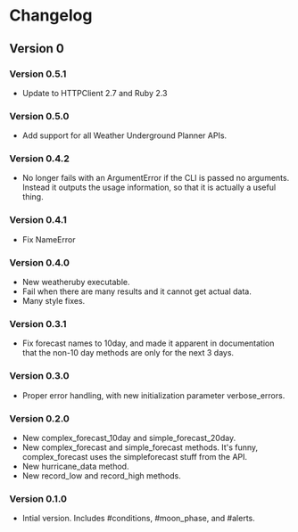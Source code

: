 # Changelog
## Version 0
### Version 0.5.1
* Update to HTTPClient 2.7 and Ruby 2.3

### Version 0.5.0
* Add support for all Weather Underground Planner APIs.

### Version 0.4.2
* No longer fails with an ArgumentError if the CLI is passed no arguments. Instead it outputs the usage information, so that it is actually a useful thing.

### Version 0.4.1
* Fix NameError

### Version 0.4.0
* New weatheruby executable.
* Fail when there are many results and it cannot get actual data.
* Many style fixes.

### Version 0.3.1
* Fix forecast names to 10day, and made it apparent in documentation that the non-10 day methods are only for the next 3 days.

### Version 0.3.0
* Proper error handling, with new initialization parameter verbose_errors.

### Version 0.2.0
* New complex_forecast_10day and simple_forecast_20day.
* New complex_forecast and simple_forecast methods. It's funny, complex_forecast uses the simpleforecast stuff from the API.
* New hurricane_data method.
* New record_low and record_high methods.

### Version 0.1.0
* Intial version. Includes #conditions, #moon_phase, and #alerts.
